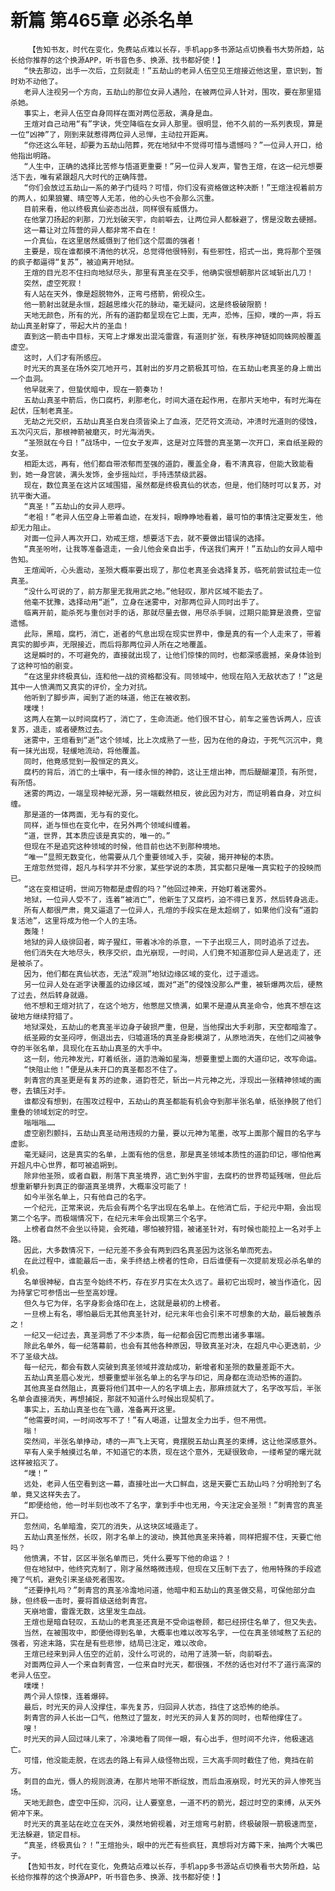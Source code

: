 # 新篇 第465章 必杀名单
        【告知书友，时代在变化，免费站点难以长存，手机app多书源站点切换看书大势所趋，站长给你推荐的这个换源APP，听书音色多、换源、找书都好使！】
       “快去那边，出手一次后，立刻就走！”五劫山的老异人伍空见王煊接近他这里，意识到，暂时劝不动他了。
       老异人注视另一个方向，五劫山的那位女异人遇险，在被两位异人针对，围攻，要在那里猎杀她。
       事实上，老异人伍空自身同样在面对两位恶敌，满身是血。
       王煊对自己动用“有”字诀，凭空降临在女异人那里。很明显，他不久前的一系列表现，算是一位“凶神”了，刚到来就惹得两位异人忌惮，主动拉开距离。
       “你还这么年轻，却要为五劫山陪葬，死在地狱中不觉得可惜与遗憾吗？”一位异人开口，给他指出明路。
       “人生中，正确的选择比苦修与悟道更重要！”另一位异人发声，警告王煊，在这一纪元想要活下去，唯有紧跟超凡大时代的正确阵营。
       “你们会放过五劫山一系的弟子门徒吗？可惜，你们没有资格做这种决断！”王煊注视着前方的两人，如果狼獾、晴空等人无恙，他的心头也不会那么沉重。
       目前来看，他以终极真仙姿态出战，同样很有威慑力。
       在他掌刀扬起的刹那，刀光划破天宇，向前噼去，让两位异人都躲避了，愣是没敢去硬撼。
       这一幕让对立阵营的异人都非常不自在！
       一介真仙，在这里居然威慑到了他们这个层面的强者！
       主要是，现在谁都摸不清他的状况，总觉得他很特别，有些邪性，招式一出，竟将那个至强的疯子都逼得“复苏”，被迫离开地狱。
       王煊的目光忍不住扫向地狱尽头，那里有真圣在交手，他确实很想朝那片区域斩出几刀！
       突然，虚空死寂！
       有人站在天外，像是超脱物外，正弯弓搭箭，俯视众生。
       他一箭射出就是永恒，超越思维火花的脉动，毫无疑问，这是终极破限箭！
       天地无颜色，所有的光，所有的道韵都呈现在它上面，无声，恐怖，压抑，噗的一声，将五劫山真圣射穿了，带起大片的圣血！
       直到这一箭击中目标，天穹上才爆发出混沌雷霆，有道则扩张，有秩序神链如同蛛网般覆盖虚空。
       这时，人们才有所感应。
       时光天的真圣在场外突兀地开弓，其射出的岁月之箭极其可怕，在五劫山老真圣的身上凿出一个血洞。
       他早就来了，但蛰伏暗中，现在一箭奏功！
       五劫山真圣中箭后，伤口腐朽，刹那老化，时间大道在起作用，在那片天地中，有时光海在起伏，压制老真圣。
       无劫之光交织，五劫山真圣白发白须皆染上了血液，茫茫符文流动，冲溃时光道则的侵蚀，五次闪灭后，那根神箭被磨灭，时光海消失。
       “圣殒就在今日！”战场中，一位女子发声，这是对立阵营的真圣第一次开口，来自纸圣殿的女圣。
       相距太远，再有，他们都自带浓郁而至强的道韵，覆盖全身，看不清真容，但能大致能看到，她一身宫装，满头发饰，金步摇灿烂，手持违禁级武器。
       现在，数位真圣在这片区域围猎，虽然都是终极真仙的状态，但是，他们随时可以复苏，对抗平衡大道。
       “真圣！”五劫山的女异人悲呼。
       “老祖！”老异人伍空身上带着血迹，在发抖，眼睁睁地看着，最可怕的事情注定要发生，他却无力阻止。
       对面一位异人再次开口，劝戒王煊，想要活下去，就不要做出错误的选择。
       “真圣吩咐，让我等准备退走，一会儿他会亲自出手，传送我们离开！”五劫山的女异人暗中告知。
       王煊闻听，心头震动，圣殒大概率要出现了，那位老真圣会选择复苏，临死前尝试拉走一位真圣。
       “没什么可说的了，前方那里无我用武之地。”他轻叹，那片区域不能去了。
       他毫不犹豫，选择动用“逝”，立身在迷雾中，对那两位异人同时出手了。
       临离开前，能杀死与重创对手的话，那就尽量去做，用尽杀手锏，过期只能算是浪费，空留遗憾。
       此际，黑暗，腐朽，消亡，逝者的气息出现在现实世界中，像是真的有一个人走来了，带着真实的脚步声，无限接近，而后将那两位异人所在之地覆盖。
       这是瞬时的，不可避免的，直接就出现了，让他们惊悚的同时，也都深感震撼，亲身体验到了这种可怕的剧变。
       “在这里非终极真仙，连和他一战的资格都没有。同领域中，他现在陷入无敌状态了！”这是其中一人愤满而又真实的评价，全力对抗。
       他听到了脚步声，闻到了逝的味道，他正在被收割。
       噗噗！
       这两人在第一以时间腐朽了，消亡了，生命流逝。他们很不甘心，前车之鉴告诉两人，应该复苏，退走，或者硬熬过去。
       迷雾中，王煊看到“逝”这个领域，比上次成熟了一些，因为在他的身边，于死气沉沉中，竟有一抹光出现，轻缓地流动，将他覆盖。
       同时，他竟感觉到一股恒定的真义。
       腐朽的背后，消亡的土壤中，有一缕永恒的神韵，这让王煊出神，而后醍醐灌顶，有所觉，有所悟。
       迷雾的两边，一端呈现神秘光源，另一端截然相反，彼此因为对方，而证明着自身，对立纠缠。
       那是道的一体两面，无与有的变化。
       同样，逝与恒也在变化中，在另外两个领域纠缠着。
       “道，世界，其本质应该是真实的，唯一的。”
       但现在不是追究这种领域的时候，他目前也达不到那种境地。
       “唯一”显照无数变化，他需要从几个重要领域入手，突破，揭开神秘的本质。
       王煊忽然觉得，超凡与科学并不分家，某些学说的本质，其实都只是唯一真实粒子的投映而已。
       “这在变相证明，世间万物都是虚假的吗？”他回过神来，开始盯着迷雾外。
       地狱，一位异人受不了，连着“被消亡”，他新生了又腐朽，迫不得已复苏，然后转身逃走。
       所有人都很严肃，竟又逼退了一位异人，孔煊的手段实在是太超纲了，如果他们没有“道韵复活池”，这里将成为他一个人的主场。
       轰隆！
       地狱的异人级徘回者，眸子猩红，带着冰冷的杀意，一下子出现三人，同时追杀了过去。
       他们消失在大地尽头，秩序交织，血光崩现，一时间，人们竟不知道那位异人是逃走了，还是被杀了。
       因为，他们都在真仙状态，无法“观测”地狱边缘区域的变化，过于遥远。
       另一位异人处在逝字诀覆盖的边缘区域，面对“逝”的侵蚀没那么严重，被斩爆两次后，硬熬了过去，然后转身就遁。
       他不想和王煊对抗了，在这个地方，他憋屈又愤满，如果不是遵从真圣命令，他真不想在这破地方继续狩猎了。
       地狱深处，五劫山的老真圣半边身子破损严重，但是，当他探出大手刹那，天空都暗澹了。
       纸圣殿的女圣闷哼，倒退出去，归墟道场的真圣身影模湖了，从原地消失，在他们之间被争夺的半张名单，具现化在五劫山真圣的大手中。
       这一刻，他元神发光，盯着纸张，道韵浩瀚如星海，想要重塑上面的大道印记，改写命运。
       “快阻止他！”便是从未开口的真圣都忍不住了。
       刺青宫的真圣更是有复苏的迹象，道韵苍茫，斩出一片元神之光，浮现出一张精神领域的画卷，去镇压对手。
       谁都没有想到，在围攻过程中，五劫山的真圣都能有机会夺到那半张名单，纸张挣脱了他们重叠的领域划定的时空。
       嗡嗡嗡……
       虚空剧烈颤抖，五劫山真圣动用违规的力量，要以元神为笔墨，改写上面那个醒目的名字与虚影。
       毫无疑问，这是真实的名单，上面有他的信息，那是真圣领域本质性的道韵印记，哪怕他离开超凡中心世界，都可被追朔到。
       除非他圣殒，或者自戳，削落下真圣境界，逃亡到外宇宙，去腐朽的世界苟延残喘，但此后想重新攀升到真正的御道真圣境界，大概率没可能了！
       如今半张名单上，只有他自己的名字。
       一个纪元，正常来说，先后会有两个名字出现在名单上。在他消亡后，于纪元中期，会出现第二个名字。而极端情况下，在纪元末年会出现第三个名字。
       上榜者自然不会坐以待毙，会死磕，哪怕被狩猎，被诸圣针对，有时候也能拉上一名对手上路。
       因此，大多数情况下，一纪元差不多会有两到四名真圣因为这张名单而死去。
       在此过程中，谁能最后一击，亲手终结上榜者的性命，日后谁便有一次提前发现必杀名单的机会。
       名单很神秘，自古至今始终不朽，存在岁月实在太久远了。最初它出现时，被当作造化，因为持掌它可参悟出一些至高妙理。
       但久与它为伴，名字身影会烙印在上，这就是最初的上榜者。
       一旦榜上有名，哪怕最后无其他真圣针对，纪元末年也会引来不可想象的大劫，最后被轰杀之！
       一纪又一纪过去，真圣洞悉了不少本质，每一纪都会因它而惹出诸多事端。
       除此名单外，每一纪落幕前，也会有其他各种原因，导致真圣对决，在超凡中心更迭前，少不了圣级大战。
       每一纪元，都会有数人突破到真圣领域并渡劫成功，新增者和圣殒的数量差距不大。
       五劫山真圣眉心发光，想要重塑半张名单上的名字与印记，周身都在流动恐怖的道韵。
       其他真圣自然阻止，真要将他们其中一人的名字填上去，那麻烦就大了，名字改写后，半张名单会直接消失，再想捕捉，那就不知道什么时候出现契机了。
       事实上，五劫山真圣也在飞遁，准备离开这里。
       “他需要时间，一时间改写不了！”有人喝道，让盟友全力出手，但不用慌。
       嗡！
       突然间，半张名单挣动，哧的一声飞上天穹，竟摆脱五劫山真圣的束缚，这让他深感意外。
       罕有人亲手触摸过名单，不知道它的本质，现在这个意外，无疑很致命，一缕希望的曙光就这样被掐灭了。
       “噗！”
       远处，老异人伍空看到这一幕，直接吐出一大口鲜血，这是天要亡五劫山吗？分明抢到了名单，竟又这样失去了。
       “即便给他，他一时半刻也改不了名字，拿到手中也无用，今天注定会圣殒！”刺青宫的真圣开口。
       忽然间，名单暗澹，突兀的消失，从这块区域遁走了。
       五劫山真圣怅然，长叹，刚才名单上的波动，换其他真圣来持着，同样把握不住，天要亡他吗？
       他愤满，不甘，区区半张名单而已，凭什么要写下他的命运？！
       但在地狱中，他终究克制了，刚才虽然略微违规，但现在又压制下去了，他用特殊的手段遮掩了气机，避免引来圣级死者围攻。
       “还要挣扎吗？”刺青宫的真圣冷澹地问道，他暗中和五劫山的真圣做交易，可保他部分血脉，但终极一击时，要将首级送给刺青宫。
       天崩地雷，雷霆无数，这里发生血战。
       王煊也是暗自轻叹，五劫山的老真圣还真是不受命运卷顾，都已经捞住名单了，但又失去。
       当然，在被围攻中，即便他得到名单，大概率也难以改写名字，一位在真圣领域熬了五纪的强者，穷途末路，实在是有些悲惨，结局已注定，难以改命。
       王煊已经来到异人伍空的近前，没什么可说的，动用了涟漪一斩，向前噼去。
       对面两位异人一个来自刺青宫，一位来自时光天，都很强，不然的话也对付不了道行高深的老异人伍空。
       噗噗！
       两个异人惊悚，连着爆碎。
       最后，时光天的异人没撑住，率先复苏，归回异人状态，挡住了这恐怖的绝杀。
       刺青宫的异人长出一口气，他熬过了盟友，时光天的异人复苏的同时，也帮他撑住了。
       嗖！
       时光天的异人回过味儿来了，冷漠地看了同伴一眼，有心出手，但时间不允许，他极速逃亡。
       可惜，他没能走脱，在远去的路上有异人级怪物出现，三大高手同时截住了他，竟挡在前方。
       刺目的血光，慑人的规则浪涛，在那片地带不断绽放，而后血液崩现，时光天的异人惨死当场。
       天地无颜色，虚空中压抑，沉闷，让人要窒息，一道不朽的箭光，超过时空的束缚，从天外俯冲下来。
       时光天的真圣站在屹立在天外，漠然地俯视着，对王煊弯弓射箭，终极破限一箭极速而至，无法躲避，锁定目标。
       “真圣，终极真仙？！”王煊抬头，眼中的光芒有些疯狂，真想将对方薅下来，抽两个大嘴巴子。
       【告知书友，时代在变化，免费站点难以长存，手机app多书源站点切换看书大势所趋，站长给你推荐的这个换源APP，听书音色多、换源、找书都好使！】